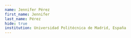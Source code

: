 ```yaml
---
name: Jennifer Pérez
first_name: Jennifer
last_name: Pérez
hide: true
institution: Universidad Politécnica de Madrid, España
---
```

